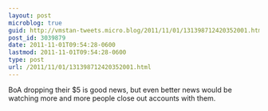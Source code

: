 ```yaml
---
layout: post
microblog: true
guid: http://vmstan-tweets.micro.blog/2011/11/01/131398712420352001.html
post_id: 3039879
date: 2011-11-01T09:54:28-0600
lastmod: 2011-11-01T09:54:28-0600
type: post
url: /2011/11/01/131398712420352001.html
---
```

BoA dropping their $5 is good news, but even better news would be watching more and more people close out accounts with them.
